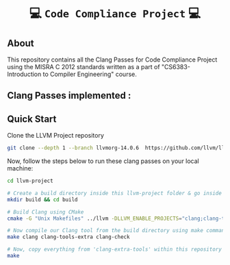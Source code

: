 <div align="center">

# 💻 `Code Compliance Project` 💻 

</div>

## About

This repository contains all the Clang Passes for Code Compliance Project using the MISRA C 2012 standards written as a part of "CS6383-Introduction to Compiler Engineering" course.

## Clang Passes implemented :


## Quick Start

Clone the LLVM Project repository

```bash
git clone --depth 1 --branch llvmorg-14.0.6  https://github.com/llvm/llvm-project/
```

Now, follow the steps below to run these clang passes on your local machine:

```bash
cd llvm-project

# Create a build directory inside this llvm-project folder & go inside the build folder
mkdir build && cd build

# Build Clang using CMake
cmake -G "Unix Makefiles" ../llvm -DLLVM_ENABLE_PROJECTS="clang;clang-tools-extra" -DLLVM_BUILD_TESTS=ON

# Now compile our Clang tool from the build directory using make command
make clang clang-tools-extra clang-check

# Now, copy everything from 'clang-extra-tools' within this repository into 'llvm-project/clang-extra-tools' and compile our new tools by running make from the build directory
make
```

</table>

